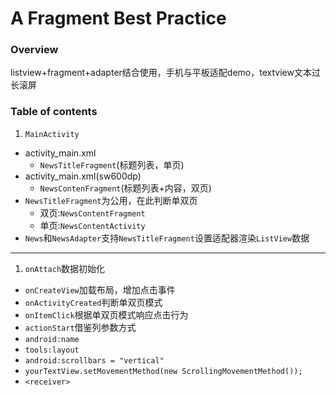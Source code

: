 # A Fragment Best Practice

### Overview

listview+fragment+adapter结合使用，手机与平板适配demo，textview文本过长滚屏

### Table of contents
 1. ``MainActivity``
 - activity_main.xml
     - ``NewsTitleFragment``(标题列表，单页)
 - activity_main.xml(sw600dp)
    - ``NewsContenFragment``(标题列表+内容，双页)
 - ``NewsTitleFragment``为公用，在此判断单双页
    - 双页:``NewsContentFragment``
    - 单页:``NewsContentActivity``
 - ``News``和``NewsAdapter``支持``NewsTitleFragment``设置适配器渲染``ListView``数据

---

 1. ``onAttach``数据初始化
 - ``onCreateView``加载布局，增加点击事件
 - ``onActivityCreated``判断单双页模式
 - ``onItemClick``根据单双页模式响应点击行为
 - ``actionStart``借鉴列参数方式
 - ``android:name``
 - ``tools:layout``
 - ``android:scrollbars = "vertical"``
 - ``yourTextView.setMovementMethod(new ScrollingMovementMethod());``
 - ``<receiver>``